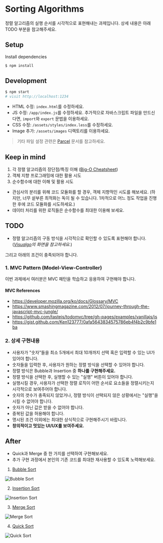 # Sorting Algorithms

정렬 알고리즘의 실행 순서를 시각적으로 표현해내는 과제입니다. 상세 내용은 아래 TODO 부분을 참고해주세요.

## Setup

Install dependencies

```sh
$ npm install
```

## Development

```sh
$ npm start
# visit http://localhost:1234
```

- HTML 수정: `index.html`를 수정하세요.
- JS 수정: `/app/index.js`를 수정하세요. 추가적으로 자바스크립트 파일을 만드신다면, `import`와 `export` 문법을 이용하세요.
- CSS 수정: `/assets/styles/index.less`를 수정하세요.
- Image 추가: `/assets/images` 디렉토리를 이용하세요.

> 기타 파일 설정 관련은 [Parcel](https://parceljs.org/getting_started.html) 문서를 참고하세요.

## Keep in mind

1. 각 정렬 알고리즘의 장단점/특징 이해 ([Big-O Cheatsheet](http://bigocheatsheet.com/))
2. 객체 지향 프로그래밍에 대한 활용 시도
3. 순수함수에 대한 이해 및 활용 시도

- 관심사의 분리를 위해 코드 모듈화를 할 경우, 객체 지향적인 시도를 해보세요. (하지만, 너무 섵부른 최적화는 독이 될 수 있습니다. 1차적으로 어느 정도 작업을 진행한 후에 코드 모듈화를 시도하세요.)
- 데이터 처리를 위한 로직들은 순수함수를 최대한 이용해 보세요.

## TODO

- 정렬 알고리즘의 구동 방식을 시각적으로 확인할 수 있도록 표현해야 합니다. (_[Visualgo](https://visualgo.net/en/sorting)의 화면을 참고하세요._)

그리고 아래의 조건이 충족되어야 합니다.

### 1. MVC Pattern (Model-View-Controller)

이번 과제에서 여러분은 MVC 패턴을 학습하고 응용하여 구현해야 합니다.

#### MVC References

- https://developer.mozilla.org/ko/docs/Glossary/MVC
- https://www.smashingmagazine.com/2012/07/journey-through-the-javascript-mvc-jungle/
- https://github.com/tastejs/todomvc/tree/gh-pages/examples/vanillajs/js
- https://gist.github.com/Ken123777/0afa5643834575786eb4f4b2c9bfe1ba

### 2. 상세 구현내용

- 사용자가 "숫자"들을 최소 5개에서 최대 10개까지 선택 혹은 입력할 수 있는 UI가 있어야 합니다.
- 숫자들을 입력한 후, 사용자가 원하는 정렬 방식을 선택할 수 있어야 합니다.
- 정렬 방식은 Bubble과 Insertion 중 **하나를 구현해주세요.**
- 정렬 방식을 선택한 후, 실행할 수 있는 "실행" 버튼이 있어야 합니다.
- 실행시킬 경우, 사용자가 선택한 정렬 로직이 어떤 순서로 요소들을 정렬시키는지 시각적으로 보여주어야 합니다.
- 숫자의 갯수가 충족되지 않았거나, 정렬 방식이 선택되지 않은 상황에서는 "실행"을 시킬 수 없어야 합니다.
- 숫자가 아닌 값은 받을 수 없어야 합니다.
- 중복된 값을 허용해야 합니다.
- 명시된 조건 이외에는 최대한 상식적으로 구현해주시기 바랍니다.
- **창의적이고 멋있는 UI/UX를 보여주세요.**

## After

- Quick과 Merge 중 한 가지를 선택하여 구현해보세요.
- 추가 구현 과정에서 본인의 기존 코드를 최대한 재사용할 수 있도록 노력해보세요.

1. [Bubble Sort](https://en.wikipedia.org/wiki/Bubble_sort)

![Bubble Sort](https://upload.wikimedia.org/wikipedia/commons/0/06/Bubble-sort.gif)

2. [Insertion Sort](https://en.wikipedia.org/wiki/Insertion_sort)

![Insertion Sort](https://upload.wikimedia.org/wikipedia/commons/4/42/Insertion_sort.gif)

3. [Merge Sort](https://en.wikipedia.org/wiki/Merge_sort)

![Merge Sort](https://upload.wikimedia.org/wikipedia/commons/c/cc/Merge-sort-example-300px.gif)

4. [Quick Sort](https://en.wikipedia.org/wiki/Quicksort)

![Quick Sort](https://upload.wikimedia.org/wikipedia/commons/6/6a/Sorting_quicksort_anim.gif)
